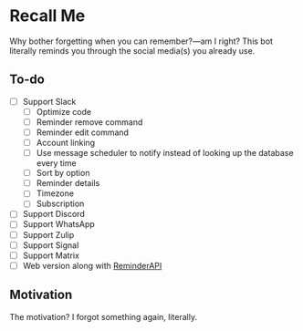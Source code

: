 # Recall Me

Why bother forgetting when you can remember?—am I right? This bot literally reminds you through the social media(s) you already use.

## To-do

- [ ] Support Slack
    - [ ] Optimize code
    - [ ] Reminder remove command
    - [ ] Reminder edit command
    - [ ] Account linking
    - [ ] Use message scheduler to notify instead of looking up the database every time
    - [ ] Sort by option
    - [ ] Reminder details
    - [ ] Timezone
    - [ ] Subscription
- [ ] Support Discord
- [ ] Support WhatsApp
- [ ] Support Zulip
- [ ] Support Signal
- [ ] Support Matrix
- [ ] Web version along with [ReminderAPI](https://reminderapi.dave9123.me/)

## Motivation

The motivation? I forgot something again, literally.